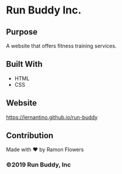 # Run Buddy Inc.

## Purpose
A website that offers fitness training services.

## Built With
* HTML
* CSS

## Website
https://lernantino.github.io/run-buddy

## Contribution
Made with ❤️ by Ramon Flowers

### ©️2019 Run Buddy, Inc
